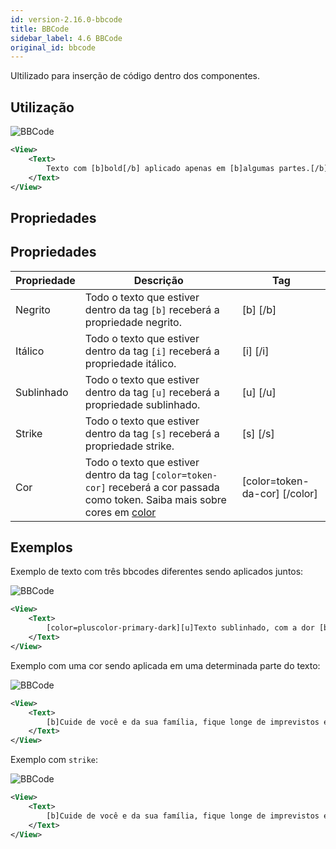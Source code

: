 ```yaml
---
id: version-2.16.0-bbcode
title: BBCode
sidebar_label: 4.6 BBCode
original_id: bbcode
---
```


Ultilizado para inserção de código dentro dos componentes.

## Utilização

![BBCode](assets/images_components/v2.16.0/bbcode_ex1.png)

```xml
<View>
	<Text>
		Texto com [b]bold[/b] aplicado apenas em [b]algumas partes.[/b]
	</Text>
</View>
```

## Propriedades

## Propriedades

| Propriedade | Descrição                                                                                                                                 | Tag                           |
| ----------- | ----------------------------------------------------------------------------------------------------------------------------------------- | ----------------------------- |
| Negrito     | Todo o texto que estiver dentro da tag `[b]` receberá a propriedade negrito.                                                              | [b] [/b]                      |
| Itálico     | Todo o texto que estiver dentro da tag `[i]` receberá a propriedade itálico.                                                              | [i] [/i]                      |
| Sublinhado  | Todo o texto que estiver dentro da tag `[u]` receberá a propriedade sublinhado.                                                           | [u] [/u]                      |
| Strike      | Todo o texto que estiver dentro da tag `[s]` receberá a propriedade strike.                                                               | [s] [/s]                      |
| Cor         | Todo o texto que estiver dentro da tag `[color=token-cor]` receberá a cor passada como token. Saiba mais sobre cores em [color](color.md) | [color=token-da-cor] [/color] |

## Exemplos

Exemplo de texto com três bbcodes diferentes sendo aplicados juntos:

![BBCode](assets/images_components/v2.16.0/bbcode_ex2.png)

```xml
<View>
	<Text>
		[color=pluscolor-primary-dark][u]Texto sublinhado, com a dor [b]'pluscolor-primary-medium'[/b] e com [b]bold[/b].[/u][/color]
	</Text>
</View>
```

Exemplo com uma cor sendo aplicada em uma determinada parte do texto:

![BBCode](assets/images_components/v2.16.0/bbcode_ex3.png)

```xml
<View>
	<Text>
		[b]Cuide de você e da sua família, fique longe de imprevistos e ainda concorra a R$ 10 mil todo mês [color=amecolor-primary-medium]:)[/color][/b]
	</Text>
</View>
```

Exemplo com `strike`:

![BBCode](assets/images_components/v2.16.0/bbcode_ex4.png)

```xml
<View>
	<Text>
		[b]Cuide de você e da sua família, fique longe de imprevistos e ainda concorra a R$ 10 mil todo mês [color=amecolor-primary-medium]:)[/color][/b]
	</Text>
</View>
```
